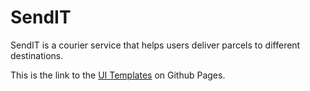 # SendIT
SendIT is a courier service that helps users deliver parcels to different destinations.

This is the link to the [UI Templates]( https://kayroy247.github.io/SendIT/) on Github Pages.